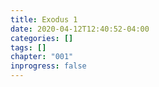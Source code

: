 ```yaml
---
title: Exodus 1
date: 2020-04-12T12:40:52-04:00
categories: []
tags: []
chapter: "001"
inprogress: false
---
```


